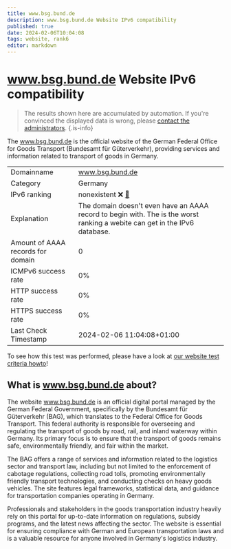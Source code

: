 ```yaml
---
title: www.bsg.bund.de
description: www.bsg.bund.de Website IPv6 compatibility
published: true
date: 2024-02-06T10:04:08
tags: website, rank6
editor: markdown
---
```


# www.bsg.bund.de Website IPv6 compatibility

> The results shown here are accumulated by automation. If you're convinced the displayed data is wrong, please [contact the administrators](/howto/chat). 
{.is-info}

The www.bsg.bund.de is the official website of the German Federal Office for Goods Transport (Bundesamt für Güterverkehr), providing services and information related to transport of goods in Germany.


|   |   |
| - | - |
| Domainname | www.bsg.bund.de
| Category | Germany |
| IPv6 ranking | nonexistent :x: [🔗](/howto/ranking) |
| Explanation | The domain doesn't even have an AAAA record to begin with. The is the worst ranking a webite can get in the IPv6 database. |
| Amount of AAAA records for domain | 0 |
| ICMPv6 success rate | 0%|
| HTTP success rate | 0% |
| HTTPS success rate | 0% |
| Last Check Timestamp | 2024-02-06 11:04:08+01:00 |

To see how this test was performed, please have a look at [our website test criteria howto](/howto/testcriteria/website)!


## What is www.bsg.bund.de about?
The website www.bsg.bund.de is an official digital portal managed by the German Federal Government, specifically by the Bundesamt für Güterverkehr (BAG), which translates to the Federal Office for Goods Transport. This federal authority is responsible for overseeing and regulating the transport of goods by road, rail, and inland waterway within Germany. Its primary focus is to ensure that the transport of goods remains safe, environmentally friendly, and fair within the market.

The BAG offers a range of services and information related to the logistics sector and transport law, including but not limited to the enforcement of cabotage regulations, collecting road tolls, promoting environmentally friendly transport technologies, and conducting checks on heavy goods vehicles. The site features legal frameworks, statistical data, and guidance for transportation companies operating in Germany.

Professionals and stakeholders in the goods transportation industry heavily rely on this portal for up-to-date information on regulations, subsidy programs, and the latest news affecting the sector. The website is essential for ensuring compliance with German and European transportation laws and is a valuable resource for anyone involved in Germany's logistics industry.



